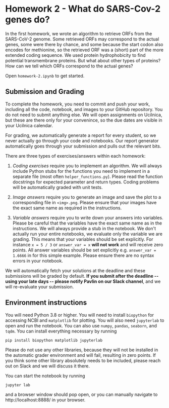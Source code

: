 # Homework 2 - What do SARS-Cov-2 genes do?

In the first homework, we wrote an algorithm to retrieve ORFs from the SARS-CoV-2 genome. Some retrieved ORFs may correspond to the actual genes, some were there by chance, and some because the start codon also encodes for methionine, so the retrieved ORF was a (short) part of the more extended coding sequence. We used protein hydrophobicity to find potential transmembrane proteins. But what about other types of proteins? How can we tell which ORFs correspond to the actual genes?

Open `homework-2.ipynb` to get started.

## Submission and Grading

To complete the homework, you need to commit and push your work, including all the code, notebook, and images to your GitHub repository. You do not need to submit anything else. We will open assignments on Ucilnica, but these are there only for your convenince, so the due dates are visible in your Ucilnica calendar.

For grading, we automatically generate a report for every student, so we never actually go through your code and notebooks. Our report generator automatically goes through your submission and pulls out the relevant bits.

There are three types of exercises/answers within each homework:

1. *Coding exercises* require you to implement an algorithm. We will always include Python stubs for the functions you need to implement in a separate file (most often `helper_functions.py`). Please read the function docstrings for expected parameter and return types. Coding problems will be automatically graded with unit tests.

2. *Image answers* require you to generate an image and save the plot to a corresponding file in `<img>.png`. Please ensure that your images have the exact same name as required in the instructions.

3. *Variable answers* require you to write down your answers into variables. Please be careful that the variables have the exact same name as in the instructions. We will always provide a stub in the notebook. We don't actually run your entire notebooks, we evaluate only the variable we are grading. This means that your variables should be set explicitly. For instance `x = 5 / 3` or `answer_var = x` **will not work** and will receive zero points. All answer variables should be set explicitly e.g. `answer_var = 1.6666` in for this simple example. Please ensure there are no syntax errors in your notebook.

We will automatically fetch your solutions at the deadline and these submissions will be graded by default. **If you submit after the deadline -- using your late days -- please notify Pavlin on our Slack channel**, and we will re-evaluate your submission.

## Environment instructions

You will need Python 3.8 or higher. You will need to install `biopython` for accessing NCBI and `matplotlib` for plotting. You will also need `jupyterlab` to open and run the notebook. You can also use `numpy`, `pandas`, `seaborn`, and `tqdm`. You can install everything necessary by running
```
pip install biopython matplotlib jupyterlab
```
Please do not use any other libraries, because they will not be installed in the automatic grader environment and will fail, resulting in zero points. If you think some other library absolutely needs to be included, please reach out on Slack and we will discuss it there.

You can start the notebook by running
```
jupyter lab
```
and a browser window should pop open, or you can manually navigate to http://localhost:8888/ in your browser.

